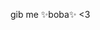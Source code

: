 gib me ✨boba✨ <3

<!---
DuckKhai/DuckKhai is a ✨ special ✨ repository because its `README.md` (this file) appears on your GitHub profile.
You can click the Preview link to take a look at your changes.
--->
